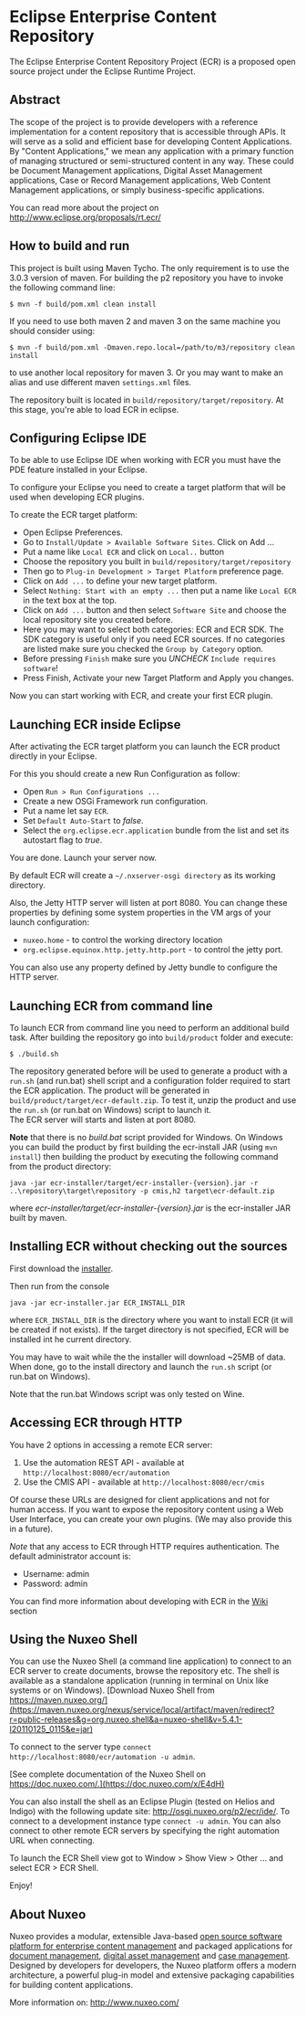 # Eclipse Enterprise Content Repository

The Eclipse Enterprise Content Repository Project (ECR) is a proposed
open source project under the Eclipse Runtime Project.

## Abstract

The scope of the project is to provide developers with a reference
implementation for a content repository that is accessible through
APIs.  It will serve as a solid and efficient base for developing
Content Applications.  By "Content Applications," we mean any
application with a primary function of managing structured or
semi-structured content in any way. These could be Document
Management applications, Digital Asset Management applications, Case
or Record Management applications, Web Content Management
applications, or simply business-specific applications.

You can read more about the project on <http://www.eclipse.org/proposals/rt.ecr/>

## How to build and run

This project is built using Maven Tycho. The only requirement is to use the
3.0.3 version of maven. For building the p2 repository you have to
invoke the following command line:

    $ mvn -f build/pom.xml clean install

If you need to use both maven 2 and maven 3 on the same machine you should consider using:

    $ mvn -f build/pom.xml -Dmaven.repo.local=/path/to/m3/repository clean install

to use another local repository for maven 3. Or you may want to make an alias and use different maven `settings.xml` files.

The repository built is located in `build/repository/target/repository`. At this
stage, you're able to load ECR in eclipse.

## Configuring Eclipse IDE

To be able to use Eclipse IDE when working with ECR you must have the PDE feature installed in your Eclipse.

To configure your Eclipse you need to create a target platform that will be used when developing ECR plugins.

To create the ECR target platform:

* Open Eclipse Preferences.
* Go to `Install/Update > Available Software Sites`. Click on Add ...
* Put a name like `Local ECR` and click on `Local..` button
* Choose the repository you built in `build/repository/target/repository`
* Then go to `Plug-in Development > Target Platform` preference page.
* Click on `Add ...` to define your new target platform.
* Select `Nothing: Start with an empty ...` then put a name like `Local ECR` in the text box at the top.
* Click on `Add ...` button and then select `Software Site` and choose the local repository site you created before.
* Here you may want to select both categories: ECR and ECR SDK. The SDK category is useful only if you need ECR sources. If no categories are listed make sure you checked the `Group by Category` option.
* Before pressing `Finish` make sure you *UNCHECK* `Include requires software`!
* Press Finish, Activate your new Target Platform and Apply you changes.

Now you can start working with ECR, and create your first ECR plugin.

## Launching ECR inside Eclipse

After activating the ECR target platform you can launch the ECR product directly in
your Eclipse.

For this you should create a new Run Configuration as follow:

* Open `Run > Run Configurations ...`
* Create a new OSGi Framework run configuration.
* Put a name let say `ECR`.
* Set `Default Auto-Start` to *false*.
* Select the `org.eclipse.ecr.application` bundle from the list and set its autostart flag to *true*.

You are done. Launch your server now.

By default ECR will create a `~/.nxserver-osgi directory` as its working directory.

Also, the Jetty HTTP server will listen at port 8080. You can change these properties
by defining some system properties in the VM args of your launch configuration:

* `nuxeo.home` - to control the working directory location
* `org.eclipse.equinox.http.jetty.http.port` - to control the jetty port.

You can also use any property defined by Jetty bundle to configure the HTTP server.

## Launching ECR from command line

To launch ECR from command line you need to perform an additional build task.
After building the repository go into `build/product` folder and execute:

    $ ./build.sh

The repository generated before will be used to generate a product with a `run.sh` (and run.bat) shell script and a configuration folder required to start the ECR application. The product will be generated in `build/product/target/ecr-default.zip`. To test it, unzip the product and use the `run.sh` (or run.bat on Windows) script to launch it.  
The ECR server will starts  and listen at port 8080.

**Note** that there is no *build.bat* script provided for Windows. On Windows you can build the product by first building the ecr-install JAR (using `mvn install`) then building the product by executing the following command from the product directory:

`java -jar ecr-installer/target/ecr-installer-{version}.jar -r ..\repository\target\repository -p cmis,h2 target\ecr-default.zip`

where *ecr-installer/target/ecr-installer-{version}.jar* is the ecr-installer JAR built by maven.

## Installing ECR without checking out the sources

First download the [installer](http://osgi.nuxeo.org/downloads/ecr-installer.jar).

Then run from the console 

    java -jar ecr-installer.jar ECR_INSTALL_DIR

where `ECR_INSTALL_DIR` is the directory where you want to install ECR (it will be created if not exists). If the target directory is not specified, ECR will be installed int he current directory.

You may have to wait while the the installer will download ~25MB of data. When done, go to the install directory and launch the `run.sh` script (or run.bat on Windows).

Note that the run.bat Windows script was only tested on Wine.

## Accessing ECR through HTTP

You have 2 options in accessing a remote ECR server:

1. Use the automation REST API - available at `http://localhost:8080/ecr/automation`
2. Use the CMIS API - available at `http://localhost:8080/ecr/cmis`

Of course these URLs are designed for client applications and not for human access.
If you want to expose the repository content using a Web User Interface, you can create your own plugins. (We may also provide this in a future).

*Note* that any access to ECR through HTTP requires authentication. The default administrator account is:

- Username: admin
- Password: admin

You can find more information about developing with ECR in the [Wiki](/nuxeo/org.eclipse.ecr/wiki) section

## Using the Nuxeo Shell

You can use the Nuxeo Shell (a command line application) to connect to an ECR server to create documents, browse the repository etc.
The shell is available as a standalone application (running in terminal on Unix like systems or on Windows).
[Download Nuxeo Shell from https://maven.nuxeo.org/](https://maven.nuxeo.org/nexus/service/local/artifact/maven/redirect?r=public-releases&g=org.nuxeo.shell&a=nuxeo-shell&v=5.4.1-I20110125_0115&e=jar)

To connect to the server type `connect http://localhost:8080/ecr/automation -u admin`.

[See complete documentation of the Nuxeo Shell on https://doc.nuxeo.com/.](https://doc.nuxeo.com/x/E4dH)

You can also install the shell as an Eclipse Plugin (tested on Helios and Indigo) with the following update site:  <http://osgi.nuxeo.org/p2/ecr/ide/>.
To connect to a development instance type `connect -u admin`. You can also connect to other remote ECR servers by specifying the right automation URL when connecting. 

To launch the ECR Shell view got to Window > Show View > Other ... and select ECR > ECR Shell.

Enjoy!

## About Nuxeo

Nuxeo provides a modular, extensible Java-based [open source software platform for enterprise content management](http://www.nuxeo.com/en/products/ep) and packaged applications for [document management](http://www.nuxeo.com/en/products/document-management), [digital asset management](http://www.nuxeo.com/en/products/dam) and [case management](http://www.nuxeo.com/en/products/case-management). Designed by developers for developers, the Nuxeo platform offers a modern architecture, a powerful plug-in model and extensive packaging capabilities for building content applications.

More information on: <http://www.nuxeo.com/>
